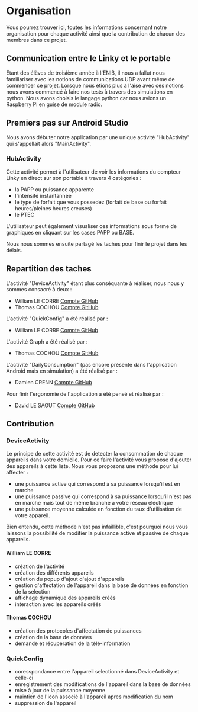 # Organisation

Vous pourrez trouver ici, toutes les informations concernant notre organisation pour chaque activité ainsi que la contribution de chacun des membres dans ce projet.

## Communication entre le Linky et le portable
 
Etant des élèves de troisième année à l'ENIB, il nous a fallut nous familiariser avec les notions de communications UDP avant même de commencer ce projet. Lorsque nous étions plus à l'aise avec ces notions nous avons commencé à faire nos tests à travers des simulations en python. Nous avons choisis le langage python car nous avions un Raspberry Pi en guise de module radio.

## Premiers pas sur Android Studio

Nous avons débuter notre application par une unique activité "HubActivity" qui s'appellait alors "MainActivity".

### HubActivity

Cette activité permet à l'utilisateur de voir les informations du compteur Linky en direct sur son portable à travers 4 catégories : 

* la PAPP ou puissance apparente
* l'intensité instantannée
* le type de forfait que vous possedez (forfait de base ou forfait heures/pleines heures creuses)
* le PTEC

L'utilisateur peut également visualiser ces informations sous forme de graphiques en cliquant sur les cases PAPP ou BASE.

Nous nous sommes ensuite partagé les taches pour finir le projet dans les délais.

## Repartition des taches

L'activité "DeviceActivity" étant plus conséquante à réaliser, nous nous y sommes consacré à deux :
* William LE CORRE [Compte GitHub](https://github.com/willeco)
* Thomas COCHOU [Compte GitHub](https://github.com/ThomasCochou)

L'activité "QuickConfig" a été réalisé par :
* William LE CORRE [Compte GitHub](https://github.com/willeco)

L'activité Graph a été réalisé par :
* Thomas COCHOU [Compte GitHub](https://github.com/ThomasCochou)

L'activité "DailyConsumption" (pas encore présente dans l'application Android mais en simulation) a été réalisé par :
* Damien CRENN [Compte GitHub](https://github.com/Damiencrenn29)

Pour finir l'ergonomie de l'application a été pensé et réalisé par :
* David LE SAOUT [Compte GitHub](https://github.com/DavidLeSaout)

## Contribution 

### DeviceActivity

Le principe de cette activité est de detecter la consommation de chaque appareils dans votre domicile. Pour ce faire l'activité vous propose d'ajouter des appareils à cette liste. 
Nous vous proposons une méthode pour lui affecter :
* une puissance active qui correspond à sa puissance lorsqu'il est en marche
* une puissance passive qui correspond à sa puissance lorsqu'il n'est pas en marche mais tout de même branché à votre réseau éléctrique
* une puissance moyenne calculée en fonction du taux d'utilisation de votre appareil.

Bien entendu, cette méthode n'est pas infaillible, c'est pourquoi nous vous laissons la possibilité de modifier la puissance active et passive de chaque appareils.

#### William LE CORRE

* création de l'activité
* création des différents appareils
* création du popup d'ajout d'ajout d'appareils
* gestion d'affectation de l'appareil dans la base de données en fonction de la selection
* affichage dynamique des appareils créés
* interaction avec les appareils créés

#### Thomas COCHOU

* création des protocoles d'affectation de puissances
* création de la base de données
* demande et récuperation de la télé-information

### QuickConfig 

* coresspondance entre l'appareil selectionné dans DeviceActivity et celle-ci
* enregistrement des modifications de l'appareil dans la base de données
* mise à jour de la puissance moyenne
* maintien de l'icon associé à l'appareil apres modification du nom
* suppression de l'appareil
